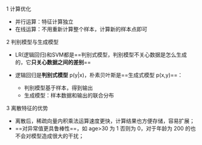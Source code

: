 1 计算优化

- 并行运算：特征计算独立
- 在线运算：不用重新计算整个样本，计算新的样本点即可



2 判别模型与生成模型

- LR(逻辑回归)和SVM都是==判别式模型，判别模型不关心数据是怎么生成的，它**只关心数据之间的差别**==

- 逻辑回归是**判别式模型** p(y|x)，朴素贝叶斯是==生成式模型 p(x,y)==：
  - 判别模型基于样本，得到输出
  - 生成模型：样本数据和输出的联合分布



3 离散特征的优势

- 离散后，稀疏向量内积乘法运算速度更快，计算结果也方便存储，容易扩展；
- ==对异常值更具鲁棒性==，如 age>30 为 1 否则为 0，对于年龄为 200 的也不会对模型造成很大的干扰；

